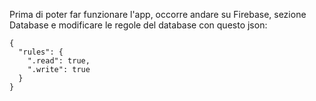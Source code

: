 Prima di poter far funzionare l'app, occorre andare su Firebase, sezione Database e modificare le regole del database con questo json:
```
{
  "rules": {
    ".read": true,
    ".write": true
  }
}
```